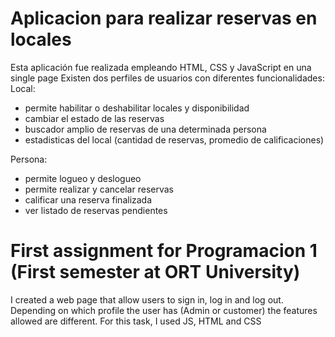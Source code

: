 # Aplicacion para realizar reservas en locales

Esta aplicación fue realizada empleando HTML, CSS y JavaScript en una single page
Existen dos perfiles de usuarios con diferentes funcionalidades:
Local:
- permite habilitar o deshabilitar locales y disponibilidad
- cambiar el estado de las reservas 
- buscador amplio de reservas de una determinada persona
- estadisticas del local (cantidad de reservas, promedio de calificaciones)
  
Persona:
- permite logueo y deslogueo
- permite realizar y cancelar reservas
- calificar una reserva finalizada
- ver listado de reservas pendientes

# First assignment for Programacion 1 (First semester at ORT University)
I created a web page that allow users to sign in, log in and log out. Depending on which profile the user has (Admin or customer) the features allowed are different. 
For this task, I used JS, HTML and CSS
